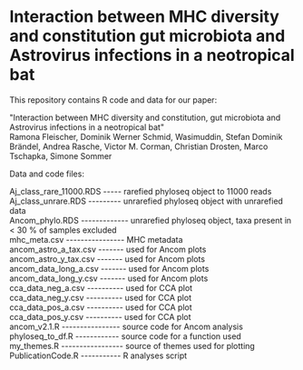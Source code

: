 # Interaction between MHC diversity and constitution gut microbiota and Astrovirus infections in a neotropical bat
This repository contains R code and data for our paper: 


"Interaction between MHC diversity and constitution, gut microbiota and Astrovirus infections in a neotropical bat" <br>
Ramona Fleischer, Dominik Werner Schmid, Wasimuddin, Stefan Dominik Brändel, Andrea Rasche, Victor M. Corman, Christian Drosten, Marco Tschapka, Simone Sommer




Data and code files:

Aj_class_rare_11000.RDS ----- rarefied phyloseq object to 11000 reads <br>
Aj_class_unrare.RDS --------- unrarefied phyloseq object with unrarefied data <br>
Ancom_phylo.RDS ------------- unrarefied phyloseq object, taxa present in < 30 %  of samples excluded <br>
mhc_meta.csv ---------------- MHC metadata <br>
ancom_astro_a_tax.csv ------- used for Ancom plots <br>
ancom_astro_y_tax.csv ------- used for Ancom plots <br>
ancom_data_long_a.csv ------- used for Ancom plots <br>
ancom_data_long_y.csv ------- used for Ancom plots <br>
cca_data_neg_a.csv ---------- used for CCA plot <br>
cca_data_neg_y.csv ---------- used for CCA plot <br>
cca_data_pos_a.csv ---------- used for CCA plot <br>
cca_data_pos_y.csv ---------- used for CCA plot <br>
ancom_v2.1.R ---------------- source code for Ancom analysis <br>
phyloseq_to_df.R ------------ source code for a function used <br>
my_themes.R ----------------- source of themes used for plotting <br>
PublicationCode.R ----------- R analyses script
